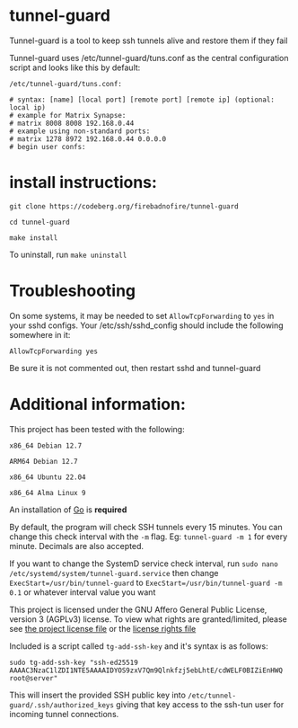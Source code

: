 # tunnel-guard

Tunnel-guard is a tool to keep ssh tunnels alive and restore them if they fail

Tunnel-guard uses /etc/tunnel-guard/tuns.conf as the central configuration script and looks like this by default:

`/etc/tunnel-guard/tuns.conf:`
```
# syntax: [name] [local port] [remote port] [remote ip] (optional: local ip)
# example for Matrix Synapse:
# matrix 8008 8008 192.168.0.44
# example using non-standard ports:
# matrix 1278 8972 192.168.0.44 0.0.0.0
# begin user confs:
```

# install instructions:

`git clone https://codeberg.org/firebadnofire/tunnel-guard`

`cd tunnel-guard`

`make install`

To uninstall, run `make uninstall`

# Troubleshooting

On some systems, it may be needed to set `AllowTcpForwarding` to `yes` in your sshd configs. Your /etc/ssh/sshd_config should include the following somewhere in it:

`AllowTcpForwarding yes`

Be sure it is not commented out, then restart sshd and tunnel-guard

# Additional information:

This project has been tested with the following:

```
x86_64 Debian 12.7

ARM64 Debian 12.7

x86_64 Ubuntu 22.04

x86_64 Alma Linux 9
```

An installation of [Go](https://go.dev/dl/) is **required**

By default, the program will check SSH tunnels every 15 minutes. You can change this check interval with the `-m` flag. Eg: `tunnel-guard -m 1` for every minute. Decimals are also accepted.

If you want to change the SystemD service check interval, run `sudo nano /etc/systemd/system/tunnel-guard.service` then change `ExecStart=/usr/bin/tunnel-guard` to `ExecStart=/usr/bin/tunnel-guard -m 0.1` or whatever interval value you want

This project is licensed under the GNU Affero General Public License, version 3 (AGPLv3) license. To view what rights are granted/limited, please see [the project license file](https://codeberg.org/firebadnofire/tunnel-guard/src/branch/main/LICENSE) or the [license rights file](https://codeberg.org/firebadnofire/tunnel-guard/src/branch/main/LICENSE-rights.md)

Included is a script called `tg-add-ssh-key` and it's syntax is as follows:

`sudo tg-add-ssh-key "ssh-ed25519 AAAAC3NzaC1lZDI1NTE5AAAAIDYOS9zxV7Qm9Qlnkfzj5ebLhtE/cdWELF0BIZiEnHWQ root@server"`

This will insert the provided SSH public key into `/etc/tunnel-guard/.ssh/authorized_keys` giving that key access to the ssh-tun user for incoming tunnel connections.
